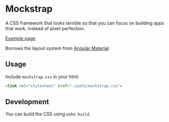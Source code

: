 # Mockstrap

A CSS framework that looks terrible so that you can focus on building apps that *work*, instead of pixel-perfection.

[Example page](http://htmlpreview.github.io/?https://raw.githubusercontent.com/mcrowe/mockstrap/master/test.html)

Borrows the layout system from [Angular Material](https://material.angularjs.org/latest/#/layout/container).

## Usage

Include `mockstrap.css` in your html.

```html
<link rel="stylesheet" href="./path/mockstrap.css">
```

## Development

You can build the CSS using `make build`.